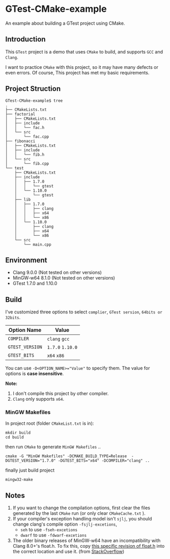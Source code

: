 # GTest-CMake-example

An example about building a GTest project using CMake.

## Introduction

This `GTest` project is a demo that uses `CMake` to build, and supports `GCC` and `Clang`.

I want to practice `CMake` with this project, so it may have many defects or even errors. Of course, This project has met my basic requirements.

## Project Struction

```
GTest-CMake-example$ tree
.
├── CMakeLists.txt
├── factorial
│   ├── CMakeLists.txt
│   ├── include
│   │   └── fac.h
│   └── src
│       └── fac.cpp
├── fibonacci
│   ├── CMakeLists.txt
│   ├── include
│   │   └── fib.h
│   └── src
│       └── fib.cpp
└── test
    ├── CMakeLists.txt
    ├── include
    │   ├── 1.7.0
    │   │   └── gtest
    │   └── 1.10.0
    │       └── gtest
    ├── lib
    │   ├── 1.7.0
    │   │   ├── clang
    │   │   ├── x64
    │   │   └── x86
    │   └── 1.10.0
    │       ├── clang
    │       ├── x64
    │       └── x86
    └── src
        └── main.cpp

```

## Environment

- Clang 9.0.0 (Not tested on other versions)
- MinGW-w64 8.1.0 (Not tested on other versions)
- GTest 1.7.0 and 1.10.0

## Build

I've customized three options to select `complier`, `GTest sersion`, `64bits or 32bits`.

| Option Name  | Value  |
|    ----      | ----   |
| `COMPILER`   |   `clang` `gcc`|
| `GTEST_VERSION`   |   `1.7.0` `1.10.0`|
| `GTEST_BITS`   |   `x64` `x86`|

You can use `-D<OPTION_NAME>="Value"` to specify them. The value for options is **case insensitive**.

**Note:** 
1. I don't compile this project by other compiler.
2. `Clang` only supports `x64`.

### MinGW Makefiles

In project root (folder `CMakeList.txt` is in):

```
mkdir build
cd build
```

then run `CMake` to generate `MinGW Makefiles` ..

```
cmake -G "MinGW Makefiles" -DCMAKE_BUILD_TYPE=Release  -DGTEST_VERSION="1.7.0" -DGTEST_BITS="x64" -DCOMPILER="clang" ..
```

finally just build project

```
mingw32-make
```

## Notes

1. If you want to change the compilation options, first clear the files generated by the last `CMake` run (or only clear `CMakeCache.txt` ). 
2. If your compiler's exception handling model isn't `sjlj`, you should change clang's compile option `-fsjlj-excetions`,
    - `seh` to use `-fseh-excetions`
    - `dwarf` to use `-fdwarf-excetions`
3. The older binary releases of MinGW-w64 have an incompatibility with Clang 8.0+'s float.h. To fix this, copy [this specific revision of float.h](https://github.com/mirror/mingw-w64/raw/82b169c5734a6198d3b4c51a48f82e7b7104f143/mingw-w64-headers/crt/float.h) into the correct location and use it. (from [StackOverflow](https://stackoverflow.com/questions/57166340/how-do-i-compile-code-using-clang-with-the-mingw-c-c-library-particular-issu))